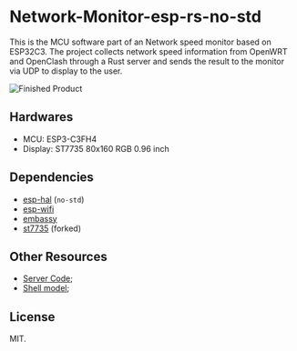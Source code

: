 # Network-Monitor-esp-rs-no-std

This is the MCU software part of an Network speed monitor based on ESP32C3. The project collects network speed information from OpenWRT and OpenClash through a Rust server and sends the result to the monitor via UDP to display to the user.

![Finished Product](https://s3.ivanli.cc/ivan-public/uPic/2024/2atMTj.png)

## Hardwares

- MCU: ESP3-C3FH4
- Display: ST7735 80x160 RGB 0.96 inch

## Dependencies

- [esp-hal](https://github.com/esp-rs/esp-hal) (`no-std`)
- [esp-wifi](https://github.com/esp-rs/esp-wifi)
- [embassy](https://embassy.dev/)
- [st7735](https://github.com/kalkyl/st7735-embassy) (forked)

## Other Resources

- [Server Code](https://git.ivanli.cc/display-ambient-light/network-monitor);
- [Shell model](https://s.ivanli.cc/s/network-monitor-shell);

## License

MIT.
